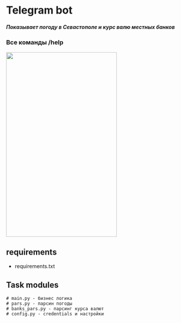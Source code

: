 # Telegram bot 
##### Показывает погоду в Севастополе и курс валю местных банков 

### Все команды /help

<img src="https://user-images.githubusercontent.com/72130001/143201950-0f26113e-654e-487c-8b8e-9a10bdecb5b2.gif" width="300" height="500"/>

## requirements
- requirements.txt

## Task modules
```
# main.py - бизнес логика
# pars.py - парсин погоды
# banks_pars.py - парсинг курса валют
# config.py - credentials и настройки
```
